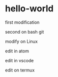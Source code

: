 # hello-world

first modification

second on bash git

modify on Linux

edit in atom

edit in vscode

edit on termux

